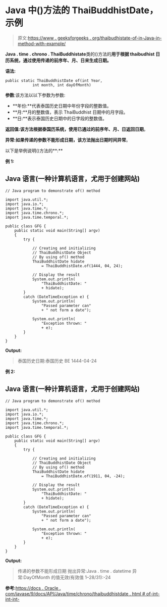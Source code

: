 # Java 中()方法的 ThaiBuddhistDate，示例

> 原文:[https://www . geeksforgeeks . org/thaibudhistate-of-in-Java-in-method-with-example/](https://www.geeksforgeeks.org/thaibuddhistdate-of-method-in-java-with-example/)

**Java . time . chrono . ThaiBuddhistate**类的()方法的**用于根据 thaibudhist 日历系统，通过使用传递的前序年、月、日来生成日期。**

**语法:**

```
public static ThaiBuddhistDate of(int Year,
            int month, int dayOfMonth)

```

**参数**:该方法以以下参数为参数:

*   **年份:**代表泰国历史日期中年份字段的整数值。
*   **月:**月的整数值，表示 ThaiBuddhist 日期中的月字段。
*   **日:**表示泰国历史日期中的日字段的整数值。

**返回值:**该方法根据泰国历系统，使用已通过的前序年、月、日返回**日期**。

**异常:**如果传递的参数不能形成日期，该方法抛出**日期时间异常**。

以下是举例说明()方法的**:**

**例 1:**

## Java 语言(一种计算机语言，尤用于创建网站)

```
// Java program to demonstrate of() method

import java.util.*;
import java.io.*;
import java.time.*;
import java.time.chrono.*;
import java.time.temporal.*;

public class GFG {
    public static void main(String[] argv)
    {
        try {

            // Creating and initializing
            // ThaiBuddhistDate Object
            // By using of() method
            ThaiBuddhistDate hidate
                = ThaiBuddhistDate.of(1444, 04, 24);

            // Display the result
            System.out.println(
                "ThaiBuddhistDate: "
                + hidate);
        }
        catch (DateTimeException e) {
            System.out.println(
                "Passed parameter can"
                + " not form a date");

            System.out.println(
                "Exception thrown: "
                + e);
        }
    }
}
```

**Output:**

> 泰国历史日期:泰国历史 BE 1444-04-24

**例 2:**

## Java 语言(一种计算机语言，尤用于创建网站)

```
// Java program to demonstrate of() method

import java.util.*;
import java.io.*;
import java.time.*;
import java.time.chrono.*;
import java.time.temporal.*;

public class GFG {
    public static void main(String[] argv)
    {
        try {

            // Creating and initializing
            // ThaiBuddhistDate Object
            // By using of() method
            ThaiBuddhistDate hidate
                = ThaiBuddhistDate.of(1911, 04, -24);

            // Display the result
            System.out.println(
                "ThaiBuddhistDate: "
                + hidate);
        }
        catch (DateTimeException e) {
            System.out.println(
                "Passed parameter can"
                + " not form a date");

            System.out.println(
                "Exception thrown: "
                + e);
        }
    }
}
```

**Output:**

> 传递的参数不能形成日期
> 抛出异常:Java . time . datetime 异常:DayOfMonth 的值无效(有效值 1–28/31):-24

**参考:**[https://docs . Oracle . com/javase/9/docs/API/Java/time/chrono/thaibuddhistdate . html # of-int-int-int-](https://docs.oracle.com/javase/9/docs/api/java/time/chrono/ThaiBuddhistDate.html#of-int-int-int-)